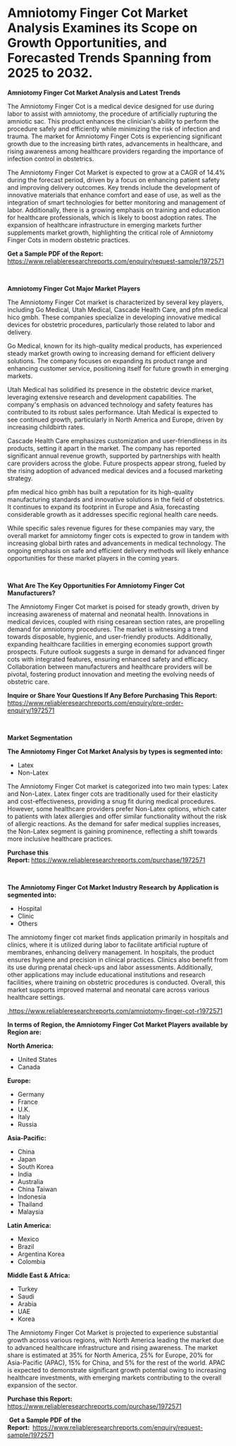 <p><h1>Amniotomy Finger Cot Market Analysis Examines its Scope on Growth Opportunities, and Forecasted Trends Spanning from 2025 to 2032.</h1></p><p><strong>Amniotomy Finger Cot Market Analysis and Latest Trends</strong></p>
<p><p>The Amniotomy Finger Cot is a medical device designed for use during labor to assist with amniotomy, the procedure of artificially rupturing the amniotic sac. This product enhances the clinician's ability to perform the procedure safely and efficiently while minimizing the risk of infection and trauma. The market for Amniotomy Finger Cots is experiencing significant growth due to the increasing birth rates, advancements in healthcare, and rising awareness among healthcare providers regarding the importance of infection control in obstetrics.</p><p>The Amniotomy Finger Cot Market is expected to grow at a CAGR of 14.4% during the forecast period, driven by a focus on enhancing patient safety and improving delivery outcomes. Key trends include the development of innovative materials that enhance comfort and ease of use, as well as the integration of smart technologies for better monitoring and management of labor. Additionally, there is a growing emphasis on training and education for healthcare professionals, which is likely to boost adoption rates. The expansion of healthcare infrastructure in emerging markets further supplements market growth, highlighting the critical role of Amniotomy Finger Cots in modern obstetric practices.</p></p>
<p><strong>Get a Sample PDF of the Report:&nbsp;</strong> <a href="https://www.reliableresearchreports.com/enquiry/request-sample/1972571?utm_campaign=3279&utm_medium=2&utm_source=Github&utm_content=ia&utm_term=16042025&utm_id=amniotomy-finger-cot">https://www.reliableresearchreports.com/enquiry/request-sample/1972571</a></p>
<p>&nbsp;</p>
<p><strong>Amniotomy Finger Cot Major Market Players</strong></p>
<p><p>The Amniotomy Finger Cot market is characterized by several key players, including Go Medical, Utah Medical, Cascade Health Care, and pfm medical hico gmbh. These companies specialize in developing innovative medical devices for obstetric procedures, particularly those related to labor and delivery.</p><p>Go Medical, known for its high-quality medical products, has experienced steady market growth owing to increasing demand for efficient delivery solutions. The company focuses on expanding its product range and enhancing customer service, positioning itself for future growth in emerging markets.</p><p>Utah Medical has solidified its presence in the obstetric device market, leveraging extensive research and development capabilities. The company's emphasis on advanced technology and safety features has contributed to its robust sales performance. Utah Medical is expected to see continued growth, particularly in North America and Europe, driven by increasing childbirth rates.</p><p>Cascade Health Care emphasizes customization and user-friendliness in its products, setting it apart in the market. The company has reported significant annual revenue growth, supported by partnerships with health care providers across the globe. Future prospects appear strong, fueled by the rising adoption of advanced medical devices and a focused marketing strategy.</p><p>pfm medical hico gmbh has built a reputation for its high-quality manufacturing standards and innovative solutions in the field of obstetrics. It continues to expand its footprint in Europe and Asia, forecasting considerable growth as it addresses specific regional health care needs.</p><p>While specific sales revenue figures for these companies may vary, the overall market for amniotomy finger cots is expected to grow in tandem with increasing global birth rates and advancements in medical technology. The ongoing emphasis on safe and efficient delivery methods will likely enhance opportunities for these market players in the coming years.</p></p>
<p>&nbsp;</p>
<p><strong>What Are The Key Opportunities For Amniotomy Finger Cot Manufacturers?</strong></p>
<p><p>The Amniotomy Finger Cot market is poised for steady growth, driven by increasing awareness of maternal and neonatal health. Innovations in medical devices, coupled with rising cesarean section rates, are propelling demand for amniotomy procedures. The market is witnessing a trend towards disposable, hygienic, and user-friendly products. Additionally, expanding healthcare facilities in emerging economies support growth prospects. Future outlook suggests a surge in demand for advanced finger cots with integrated features, ensuring enhanced safety and efficacy. Collaboration between manufacturers and healthcare providers will be pivotal, fostering product innovation and meeting the evolving needs of obstetric care.</p></p>
<p><strong>Inquire or Share Your Questions If Any Before Purchasing This Report:</strong> <a href="https://www.reliableresearchreports.com/enquiry/pre-order-enquiry/1972571?utm_campaign=3279&utm_medium=2&utm_source=Github&utm_content=ia&utm_term=16042025&utm_id=amniotomy-finger-cot">https://www.reliableresearchreports.com/enquiry/pre-order-enquiry/1972571</a></p>
<p>&nbsp;</p>
<p><strong>Market Segmentation</strong></p>
<p><strong>The Amniotomy Finger Cot Market Analysis by types is segmented into:</strong></p>
<p><ul><li>Latex</li><li>Non-Latex</li></ul></p>
<p><p>The Amniotomy Finger Cot market is categorized into two main types: Latex and Non-Latex. Latex finger cots are traditionally used for their elasticity and cost-effectiveness, providing a snug fit during medical procedures. However, some healthcare providers prefer Non-Latex options, which cater to patients with latex allergies and offer similar functionality without the risk of allergic reactions. As the demand for safer medical supplies increases, the Non-Latex segment is gaining prominence, reflecting a shift towards more inclusive healthcare practices.</p></p>
<p><strong>Purchase this Report:&nbsp;</strong><a href="https://www.reliableresearchreports.com/purchase/1972571?utm_campaign=3279&utm_medium=2&utm_source=Github&utm_content=ia&utm_term=16042025&utm_id=amniotomy-finger-cot">https://www.reliableresearchreports.com/purchase/1972571</a></p>
<p>&nbsp;</p>
<p><strong>The Amniotomy Finger Cot Market Industry Research by Application is segmented into:</strong></p>
<p><ul><li>Hospital</li><li>Clinic</li><li>Others</li></ul></p>
<p><p>The amniotomy finger cot market finds application primarily in hospitals and clinics, where it is utilized during labor to facilitate artificial rupture of membranes, enhancing delivery management. In hospitals, the product ensures hygiene and precision in clinical practices. Clinics also benefit from its use during prenatal check-ups and labor assessments. Additionally, other applications may include educational institutions and research facilities, where training on obstetric procedures is conducted. Overall, this market supports improved maternal and neonatal care across various healthcare settings.</p></p>
<p><a href="https://www.reliableresearchreports.com/amniotomy-finger-cot-r1972571?utm_campaign=3279&utm_medium=2&utm_source=Github&utm_content=ia&utm_term=16042025&utm_id=amniotomy-finger-cot">&nbsp;https://www.reliableresearchreports.com/amniotomy-finger-cot-r1972571</a></p>
<p><strong>In terms of Region, the Amniotomy Finger Cot Market Players available by Region are:</strong></p>
<p>
    <p> <strong> North America: </strong>
        <ul>
            <li>United States</li>
            <li>Canada</li>
        </ul>
        </p> 
    <p> <strong> Europe: </strong>
        <ul>
            <li>Germany</li>
            <li>France</li>
            <li>U.K.</li>
            <li>Italy</li>
            <li>Russia</li>
        </ul>
        </p> 
    <p> <strong> Asia-Pacific: </strong>
        <ul>
            <li>China</li>
            <li>Japan</li>
            <li>South Korea</li>
            <li>India</li>
            <li>Australia</li>
            <li>China Taiwan</li>
            <li>Indonesia</li>
            <li>Thailand</li>
            <li>Malaysia</li>
        </ul>
        </p> 
    <p> <strong> Latin America: </strong>
        <ul>
            <li>Mexico</li>
            <li>Brazil</li>
            <li>Argentina Korea</li>
            <li>Colombia</li>
        </ul>
        </p> 
    <p> <strong> Middle East & Africa: </strong>
        <ul>
            <li>Turkey</li>
            <li>Saudi</li>
            <li>Arabia</li>
            <li>UAE</li>
            <li>Korea</li>
        </ul>
    </p>
    </p>
<p><p>The Amniotomy Finger Cot Market is projected to experience substantial growth across various regions, with North America leading the market due to advanced healthcare infrastructure and rising awareness. The market share is estimated at 35% for North America, 25% for Europe, 20% for Asia-Pacific (APAC), 15% for China, and 5% for the rest of the world. APAC is expected to demonstrate significant growth potential owing to increasing healthcare investments, with emerging markets contributing to the overall expansion of the sector.</p></p>
<p><strong>Purchase this Report: </strong><a href="https://www.reliableresearchreports.com/purchase/1972571?utm_campaign=3279&utm_medium=2&utm_source=Github&utm_content=ia&utm_term=16042025&utm_id=amniotomy-finger-cot">https://www.reliableresearchreports.com/purchase/1972571</a></p>
<p>&nbsp;<strong>Get a Sample PDF of the Report:&nbsp;&nbsp;</strong><a href="https://www.reliableresearchreports.com/enquiry/request-sample/1972571?utm_campaign=3279&utm_medium=2&utm_source=Github&utm_content=ia&utm_term=16042025&utm_id=amniotomy-finger-cot">https://www.reliableresearchreports.com/enquiry/request-sample/1972571</a></p>
<p><strong></strong></p>
<p><p></p><p></p><p></p></p>